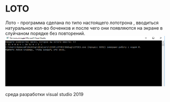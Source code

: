 # LOTO
Лото - программа сделана по типо настоящего лототрона , вводиться натуральное кол-во боченков и после чего они появляются на экране в слуйчаном порядке без повторений.
![Скриншот работы](изображение_2021-01-18_064801.png)

среда разработки visual studio 2019 

